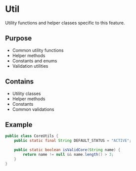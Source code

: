 # Util
Utility functions and helper classes specific to this feature.

## Purpose
- Common utility functions
- Helper methods
- Constants and enums
- Validation utilities

## Contains
- Utility classes
- Helper methods
- Constants
- Common validations

## Example
```java
public class CoreUtils {
    public static final String DEFAULT_STATUS = "ACTIVE";
    
    public static boolean isValidCore(String name) {
        return name != null && name.length() > 3;
    }
}
```

